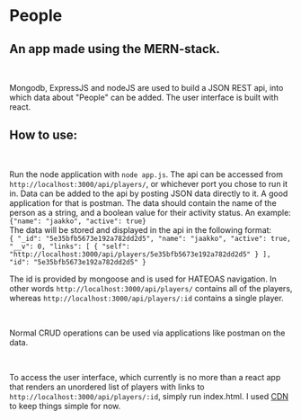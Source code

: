 # People

## An app made using the MERN-stack. 
<br />

Mongodb, ExpressJS and nodeJS are used to build a JSON REST api, into which data about "People" can be added. The user interface is  built with react.
<br />

## How to use:
<br />

Run the node application with `node app.js`. The api can be accessed from `http://localhost:3000/api/players/`, or whichever port you chose to run it in. Data can be added to the api by posting JSON data directly to it. A good application for that is postman. The data should contain the name of the person as a string, and a boolean value for their activity status. An example:
<br />
`{"name": "jaakko", "active": true}`
<br />
The data will be stored and displayed in the api in the following format:
<br />
`{
    "_id": "5e35bfb5673e192a782dd2d5",
    "name": "jaakko",
    "active": true,
    "__v": 0,
    "links": [
        {
            "self": "http://localhost:3000/api/players/5e35bfb5673e192a782dd2d5"
        }
    ],
    "id": "5e35bfb5673e192a782dd2d5"
}`
<br />

The id is provided by mongoose and is used for HATEOAS navigation. In other words `http://localhost:3000/api/players/` contains all of the players, whereas  `http://localhost:3000/api/players/:id` contains a single player.

<br />

Normal CRUD operations can be used via applications like postman on the data.

<br />

To access the user interface, which currently is no more than a react app that renders an unordered list of players with links to `http://localhost:3000/api/players/:id`, simply run index.html. I used [CDN](https://reactjs.org/docs/cdn-links.html) to keep things simple for now.